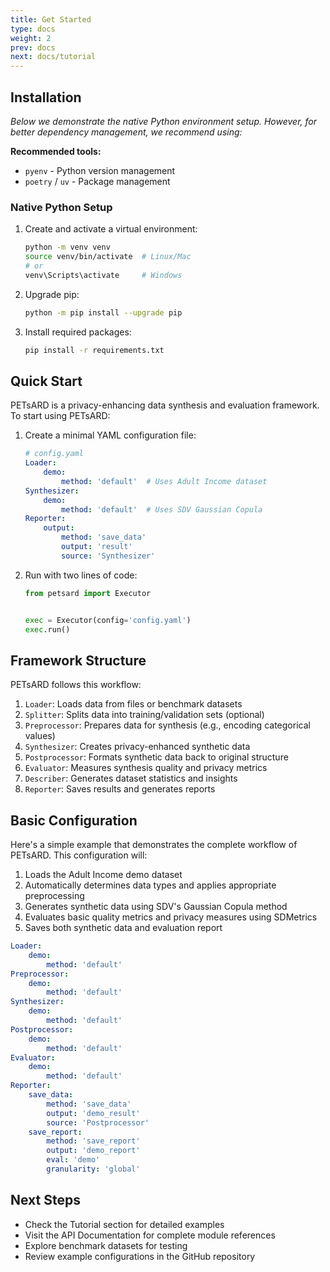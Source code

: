```yaml
---
title: Get Started
type: docs
weight: 2
prev: docs
next: docs/tutorial
---
```


## Installation

*Below we demonstrate the native Python environment setup. However, for better dependency management, we recommend using:*

**Recommended tools:**
* `pyenv` - Python version management
* `poetry` / `uv` - Package management

### Native Python Setup

1. Create and activate a virtual environment:
   ```bash
   python -m venv venv
   source venv/bin/activate  # Linux/Mac
   # or
   venv\Scripts\activate     # Windows
   ```

2. Upgrade pip:
   ```bash
   python -m pip install --upgrade pip
   ```

3. Install required packages:
   ```bash
   pip install -r requirements.txt
   ```

## Quick Start

PETsARD is a privacy-enhancing data synthesis and evaluation framework. To start using PETsARD:

1. Create a minimal YAML configuration file:
   ```yaml
   # config.yaml
   Loader:
       demo:
           method: 'default'  # Uses Adult Income dataset
   Synthesizer:
       demo:
           method: 'default'  # Uses SDV Gaussian Copula
   Reporter:
       output:
           method: 'save_data'
           output: 'result'
           source: 'Synthesizer'
   ```

2. Run with two lines of code:
   ```python
   from petsard import Executor


   exec = Executor(config='config.yaml')
   exec.run()
   ```

## Framework Structure

PETsARD follows this workflow:

1. `Loader`: Loads data from files or benchmark datasets
2. `Splitter`: Splits data into training/validation sets (optional)
3. `Preprocessor`: Prepares data for synthesis (e.g., encoding categorical values)
4. `Synthesizer`: Creates privacy-enhanced synthetic data
5. `Postprocessor`: Formats synthetic data back to original structure
6. `Evaluator`: Measures synthesis quality and privacy metrics
7. `Describer`: Generates dataset statistics and insights
8. `Reporter`: Saves results and generates reports

## Basic Configuration

Here's a simple example that demonstrates the complete workflow of PETsARD. This configuration will:

1. Loads the Adult Income demo dataset
2. Automatically determines data types and applies appropriate preprocessing
3. Generates synthetic data using SDV's Gaussian Copula method
4. Evaluates basic quality metrics and privacy measures using SDMetrics
5. Saves both synthetic data and evaluation report

```yaml
Loader:
    demo:
        method: 'default'
Preprocessor:
    demo:
        method: 'default'
Synthesizer:
    demo:
        method: 'default'
Postprocessor:
    demo:
        method: 'default'
Evaluator:
    demo:
        method: 'default'
Reporter:
    save_data:
        method: 'save_data'
        output: 'demo_result'
        source: 'Postprocessor'
    save_report:
        method: 'save_report'
        output: 'demo_report'
        eval: 'demo'
        granularity: 'global'
```

## Next Steps

* Check the Tutorial section for detailed examples
* Visit the API Documentation for complete module references
* Explore benchmark datasets for testing
* Review example configurations in the GitHub repository